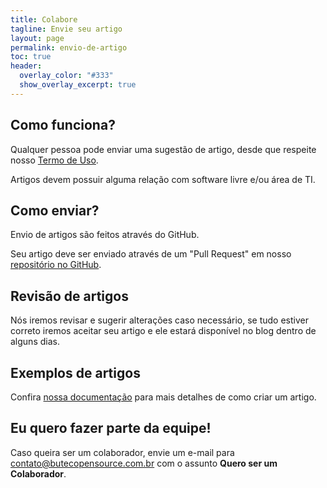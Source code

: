 ```yaml
---
title: Colabore
tagline: Envie seu artigo
layout: page
permalink: envio-de-artigo
toc: true
header:
  overlay_color: "#333"
  show_overlay_excerpt: true
---
```


## Como funciona?

Qualquer pessoa pode enviar uma sugestão de artigo, desde que respeite nosso [Termo de Uso](/termos-de-uso/).

Artigos devem possuir alguma relação com software livre e/ou área de TI.

## Como enviar?

Envio de artigos são feitos através do GitHub.

Seu artigo deve ser enviado através de um "Pull Request" em nosso [repositório no GitHub](https://github.com/ButecoOpenSource/butecoopensource.github.io).

## Revisão de artigos

Nós iremos revisar e sugerir alterações caso necessário, se tudo estiver correto iremos aceitar seu artigo e ele estará disponível no blog dentro de alguns dias.

## Exemplos de artigos

Confira [nossa documentação](https://github.com/ButecoOpenSource/butecoopensource.github.io/blob/master/docs/submissions.md) para mais detalhes de como criar um artigo.

## Eu quero fazer parte da equipe!

Caso queira ser um colaborador, envie um e-mail para [contato@butecopensource.com.br](mailto:contato@butecopensource.com.br) com o assunto **Quero ser um Colaborador**.
